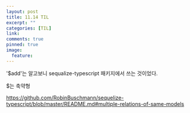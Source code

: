 ```yaml
---
layout: post
title: 11.14 TIL
excerpt: ""
categories: [TIL]
link:
comments: true
pinned: true
image:
  feature: 
---
```




'$add'는 알고보니 sequalize-typescript 패키지에서 쓰는 것이었다.

$는 축약형

<https://github.com/RobinBuschmann/sequelize-typescript/blob/master/README.md#multiple-relations-of-same-models>

